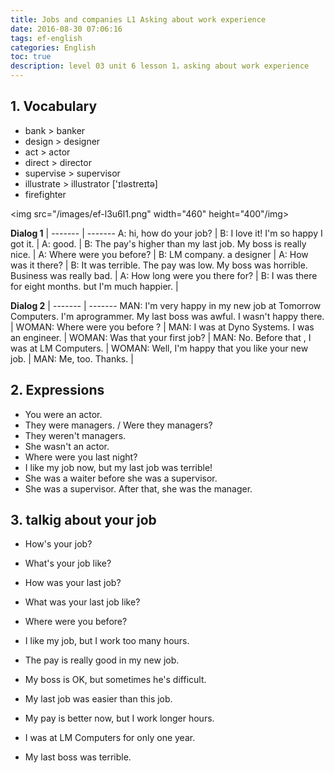 ```yaml
---
title: Jobs and companies L1 Asking about work experience
date: 2016-08-30 07:06:16
tags: ef-english
categories: English
toc: true
description: level 03 unit 6 lesson 1，asking about work experience
---
```


## 1. Vocabulary

- bank > banker
- design > designer
- act  > actor
- direct > director
- supervise  > supervisor	
- illustrate > illustrator ['ɪləstreɪtə]
- firefighter

<img src="/images/ef-l3u6l1.png" width="460" height="400"/img>

**Dialog 1** |
------- | -------
A: hi, how do your job? |
B: I love it! I'm so happy I got it. |
A: good. |
B: The pay's higher than my last job. My boss is really nice. |
A: Where were you before? |
B: LM company. a designer |
A: How was it there? |
B: It was terrible. The pay was low. My boss was horrible. Business was really bad. |
A: How long were you there for? |
B: I was there for eight months. but I'm much happier. |

**Dialog 2** |
------- | -------
MAN: I'm very happy in my new job at Tomorrow Computers. I'm aprogrammer. My last  boss was awful. I wasn't  happy there. |
WOMAN: Where were you before  ? |
MAN: I was at Dyno Systems. I was an engineer. |
WOMAN: Was  that your first job? |
MAN: No. Before that  , I was at LM Computers. |
WOMAN: Well, I'm happy that you like your new job. |
MAN: Me, too. Thanks. |

## 2. Expressions

- You were an actor.
- They were managers. / Were they managers?
- They weren't managers.
- She wasn't an actor.
- Where were you last night?
- I like my job now, but my last job was terrible!
- She was a waiter before she was a supervisor.
- She was a supervisor. After that, she was the manager.

## 3. talkig about your job

- How's your job?
- What's your job like?	
- How was your last job?
- What was your last job like?
- Where were you before?


- I like my job, but I work too many hours.
- The pay is really good in my new job.
- My boss is OK, but sometimes he's difficult.


- My last job was easier than this job.
- My pay is better now, but I work longer hours.
- I was at LM Computers for only one year.
- My last boss was terrible.